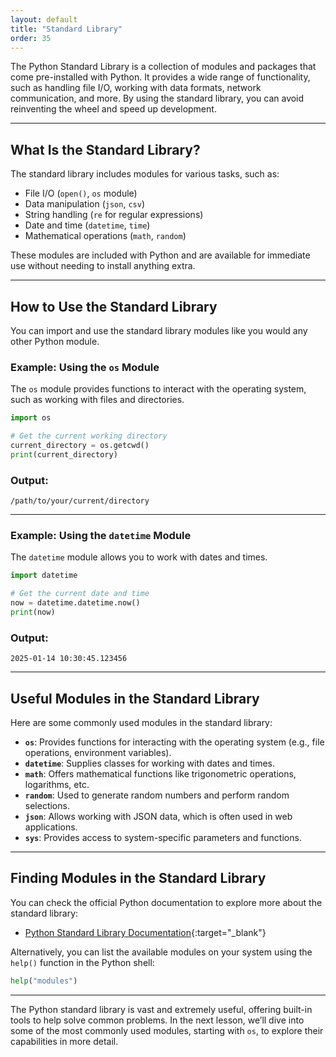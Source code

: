 ```yaml
---
layout: default
title: "Standard Library"
order: 35
---
```


The Python Standard Library is a collection of modules and packages that come pre-installed with Python. It provides a wide range of functionality, such as handling file I/O, working with data formats, network communication, and more. By using the standard library, you can avoid reinventing the wheel and speed up development.

---

## What Is the Standard Library?

The standard library includes modules for various tasks, such as:

- File I/O (`open()`, `os` module)
- Data manipulation (`json`, `csv`)
- String handling (`re` for regular expressions)
- Date and time (`datetime`, `time`)
- Mathematical operations (`math`, `random`)

These modules are included with Python and are available for immediate use without needing to install anything extra.

---

## How to Use the Standard Library

You can import and use the standard library modules like you would any other Python module.

### Example: Using the `os` Module
The `os` module provides functions to interact with the operating system, such as working with files and directories.

```python
import os

# Get the current working directory
current_directory = os.getcwd()
print(current_directory)
```

### Output:
```plaintext
/path/to/your/current/directory
```

---

### Example: Using the `datetime` Module
The `datetime` module allows you to work with dates and times.

```python
import datetime

# Get the current date and time
now = datetime.datetime.now()
print(now)
```

### Output:
```plaintext
2025-01-14 10:30:45.123456
```

---

## Useful Modules in the Standard Library

Here are some commonly used modules in the standard library:

- **`os`**: Provides functions for interacting with the operating system (e.g., file operations, environment variables).
- **`datetime`**: Supplies classes for working with dates and times.
- **`math`**: Offers mathematical functions like trigonometric operations, logarithms, etc.
- **`random`**: Used to generate random numbers and perform random selections.
- **`json`**: Allows working with JSON data, which is often used in web applications.
- **`sys`**: Provides access to system-specific parameters and functions.

---

## Finding Modules in the Standard Library

You can check the official Python documentation to explore more about the standard library:

- [Python Standard Library Documentation](https://docs.python.org/3/library/){:target="_blank"}

Alternatively, you can list the available modules on your system using the `help()` function in the Python shell:

```python
help("modules")
```

---

The Python standard library is vast and extremely useful, offering built-in tools to help solve common problems. In the next lesson, we’ll dive into some of the most commonly used modules, starting with `os`, to explore their capabilities in more detail.
